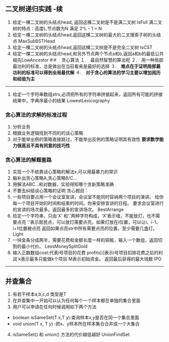 ## 二叉树递归实践 -续
1. 给定一棵二叉树的头结点head, 返回这棵二叉树是不是满二叉树 IsFull
满二叉树的特点：高度L,节点数为N 满足 2^L - 1 = N
2. 给定一棵二叉树的头结点head,返回这棵二叉树的最大的二叉搜索子树的头结点  MaxSubBSTHead 
3. 给定一棵二叉树的头结点head,返回这棵二叉树是不是完全二叉树   IsCST
4. 给定一棵二叉树的头结点head,和另外节点两个节点a和b,返回a和b的最低公共祖先LowAncestor
#＃　贪心算法
１.　最自然智慧的算法呢
２.　用一种局部最功利的标准，总是做出在当前看来是最好的选择
３.　**难点在于证明局部最功利的标准可以得到全局最优解**
４.　**对于贪心的算法的学习主要以增加阅历和经验为主**
---
1. 给定一个字符串数组strs,必须把所有的字符串拼接起来，返回所有可能的拼接结果中，字典序最小的结果  LowestLexicography

### 贪心算法的求解的标准过程
1. 分析业务
2. 根据业务逻辑找到不同的的谈心策略
3. 对于能举出例的策略直接跳过，不能举出反例的策略证明其有效性
**要求数学能力很高且不具有同意的技巧性**
### 贪心算法的解题套路
1. 实现一个不依靠谈心策略的解法x,可以用最暴力的常识
2. 脑补出贪心策略A,贪心策略B/C...
3. 用解法ABC...和对数器，实验得知哪个贪新策略准确
4. 不要去纠结谈心策略的证明
贪心题目：
1. 一些项目要占用一个会议室宣讲，会议室不能同时容纳两个项目的演讲。
给你每一个项目开始的时间和结束的时间。你来安排宣讲的日程。
要求会议室进行的宣讲的场次最多。返回最多的宣讲场次。 BestArrange
2. 给定一个字符串，只由'X' 和‘.’两种字符构成，‘X’表示墙，不能放灯，也不需要点亮
‘.’表示居民点，可以放灯需要点亮，如果灯放在i位置，可以让i、i-1、i+1位置被点亮
返回如果点亮str中所有需要点亮的位置，至少需要几盏灯。 Light
3. 一块金条分成两半，需要花费和金额长度一样的铜板，输入一个数组，返回切割的最小代价。 LessMoneySplitGold
4. 输入正数数组cost:代表i号项目的花费
profits[i]表示i号项目扣除花费之后的利润
k表示最多只能做k个项目
M表示初始资金。
返回最后获得的最大钱数  IPO
------------------------------------- ---------
## 并查集合
1. 有若干样本a,b,c,d 类型是T
2. 在并查集中一开始可以认为任何每个一个样本都在单独的集合里面
3. 用户可以申请在任何时候调用如下两个方法
- boolean isSameSet(T x,T y):查询样本x,y是否在同一个集合里面
- void union(T x, T y) :把x、y样本所在样本集合合并成一个大集合
4. isSameSet() 和 union() 方法的代价越低越好   UnionFindSet